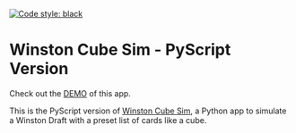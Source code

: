 [![Code style: black](https://img.shields.io/badge/code%20style-black-000000.svg)](https://github.com/psf/black)

# Winston Cube Sim - PyScript Version

Check out the [DEMO](http://4dcu.be/WinstonCubeSimPyScript/) of this app.

This is the PyScript version of [Winston Cube Sim](https://github.com/4dcu-be/WinstonCubeSim), a Python app to simulate a Winston Draft with a preset list of cards like a cube. 


